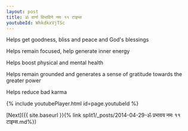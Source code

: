 ```yaml
---
layout: post
title: ॐ वार्ना विभाविने नमः ११ टाइम्स
youtubeId: WhkdkxVjTSc
---
```

 
 
Helps get goodness, bliss and peace and God's blessings
 
Helps remain focused, help generate inner energy 
 
Helps boost physical and mental health 
 
Helps remain grounded and generates a sense of gratitude towards the greater power 
 
Helps reduce bad karma
 
 
 
 


{% include youtubePlayer.html id=page.youtubeId %}
 
[Next]({{ site.baseurl }}{% link  split1/_posts/2014-04-29-ॐ प्रभावय नमः ११ टाइम्स.md%})
 
